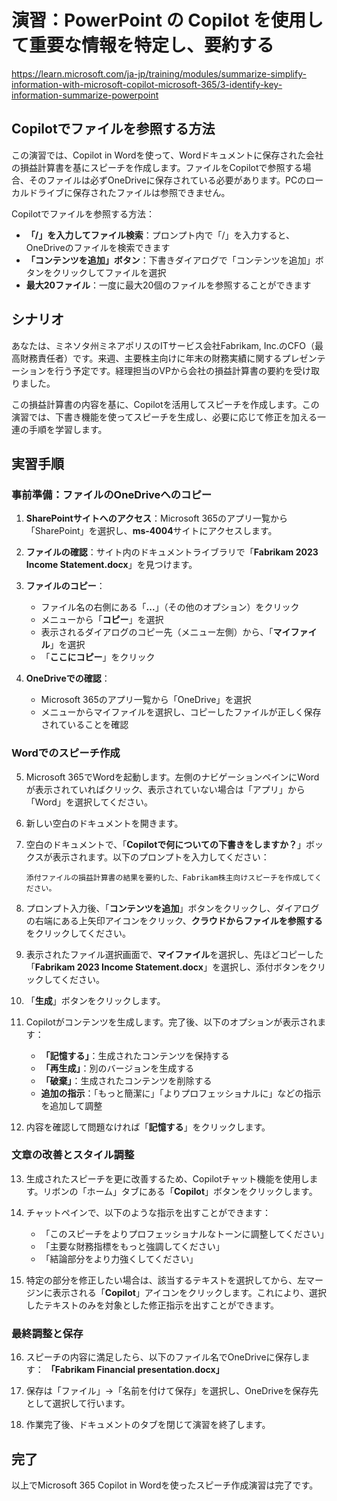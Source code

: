 # 演習：PowerPoint の Copilot を使用して重要な情報を特定し、要約する

https://learn.microsoft.com/ja-jp/training/modules/summarize-simplify-information-with-microsoft-copilot-microsoft-365/3-identify-key-information-summarize-powerpoint

## Copilotでファイルを参照する方法

この演習では、Copilot in Wordを使って、Wordドキュメントに保存された会社の損益計算書を基にスピーチを作成します。ファイルをCopilotで参照する場合、そのファイルは必ずOneDriveに保存されている必要があります。PCのローカルドライブに保存されたファイルは参照できません。

Copilotでファイルを参照する方法：
- **「/」を入力してファイル検索**：プロンプト内で「/」を入力すると、OneDriveのファイルを検索できます
- **「コンテンツを追加」ボタン**：下書きダイアログで「コンテンツを追加」ボタンをクリックしてファイルを選択
- **最大20ファイル**：一度に最大20個のファイルを参照することができます

## シナリオ

あなたは、ミネソタ州ミネアポリスのITサービス会社Fabrikam, Inc.のCFO（最高財務責任者）です。来週、主要株主向けに年末の財務実績に関するプレゼンテーションを行う予定です。経理担当のVPから会社の損益計算書の要約を受け取りました。

この損益計算書の内容を基に、Copilotを活用してスピーチを作成します。この演習では、下書き機能を使ってスピーチを生成し、必要に応じて修正を加える一連の手順を学習します。

## 実習手順

### 事前準備：ファイルのOneDriveへのコピー

1. **SharePointサイトへのアクセス**：Microsoft 365のアプリ一覧から「SharePoint」を選択し、**ms-4004**サイトにアクセスします。

2. **ファイルの確認**：サイト内のドキュメントライブラリで「**Fabrikam 2023 Income Statement.docx**」を見つけます。

3. **ファイルのコピー**：
   - ファイル名の右側にある「**...**」（その他のオプション）をクリック
   - メニューから「**コピー**」を選択
   - 表示されるダイアログのコピー先（メニュー左側）から、「**マイファイル**」を選択
   - 「**ここにコピー**」をクリック

4. **OneDriveでの確認**：
   - Microsoft 365のアプリ一覧から「OneDrive」を選択
   - メニューからマイファイルを選択し、コピーしたファイルが正しく保存されていることを確認

### Wordでのスピーチ作成

5. Microsoft 365でWordを起動します。左側のナビゲーションペインにWordが表示されていればクリック、表示されていない場合は「アプリ」から「Word」を選択してください。

6. 新しい空白のドキュメントを開きます。

7. 空白のドキュメントで、「**Copilotで何についての下書きをしますか？**」ボックスが表示されます。以下のプロンプトを入力してください：

   ```
   添付ファイルの損益計算書の結果を要約した、Fabrikam株主向けスピーチを作成してください。
   ```

8. プロンプト入力後、「**コンテンツを追加**」ボタンをクリックし、ダイアログの右端にある上矢印アイコンをクリック、**クラウドからファイルを参照する**をクリックしてください。

9. 表示されたファイル選択画面で、**マイファイル**を選択し、先ほどコピーした「**Fabrikam 2023 Income Statement.docx**」を選択し、添付ボタンをクリックしてください。

10. 「**生成**」ボタンをクリックします。

11. Copilotがコンテンツを生成します。完了後、以下のオプションが表示されます：
    - **「記憶する」**：生成されたコンテンツを保持する
    - **「再生成」**：別のバージョンを生成する
    - **「破棄」**：生成されたコンテンツを削除する
    - **追加の指示**：「もっと簡潔に」「よりプロフェッショナルに」などの指示を追加して調整

12. 内容を確認して問題なければ「**記憶する**」をクリックします。

### 文章の改善とスタイル調整

13. 生成されたスピーチを更に改善するため、Copilotチャット機能を使用します。リボンの「ホーム」タブにある「**Copilot**」ボタンをクリックします。

14. チャットペインで、以下のような指示を出すことができます：
    - 「このスピーチをよりプロフェッショナルなトーンに調整してください」
    - 「主要な財務指標をもっと強調してください」
    - 「結論部分をより力強くしてください」

15. 特定の部分を修正したい場合は、該当するテキストを選択してから、左マージンに表示される「**Copilot**」アイコンをクリックします。これにより、選択したテキストのみを対象とした修正指示を出すことができます。

### 最終調整と保存

16. スピーチの内容に満足したら、以下のファイル名でOneDriveに保存します：
    **「Fabrikam Financial presentation.docx」**

17. 保存は「ファイル」→「名前を付けて保存」を選択し、OneDriveを保存先として選択して行います。

18. 作業完了後、ドキュメントのタブを閉じて演習を終了します。

## 完了

以上でMicrosoft 365 Copilot in Wordを使ったスピーチ作成演習は完了です。